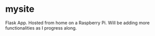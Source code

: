 # mysite
Flask App. 
Hosted from home on a Raspberry Pi. 
Will be adding more functionalities as I progress along.
